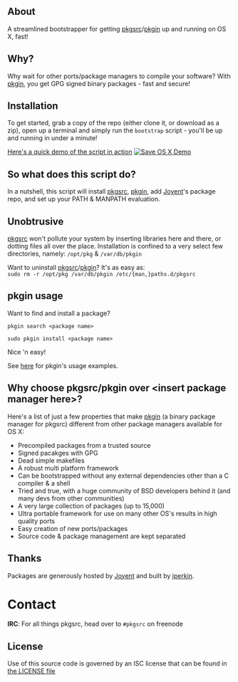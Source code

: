 About
-----
A streamlined bootstrapper for getting [pkgsrc](http://pkgsrc.net)/[pkgin](http://pkgin.net) up and running on OS X, fast!

Why?
----
Why wait for other ports/package managers to compile your software?
With [pkgin](http://pkgin.net), you get GPG signed binary packages - fast and secure!

Installation
------------
To get started, grab a copy of the repo (either clone it, or download as a zip), open up a terminal and simply run the `bootstrap` script - you'll be up and running in under a minute!

[Here's a quick demo of the script in action](https://youtu.be/oMWo3nouUsE)
[![Save OS X Demo](http://i.imgur.com/F06pnfl.png)](https://youtu.be/oMWo3nouUsE)

So what does this script do?
----------------------------
In a nutshell, this script will install [pkgsrc](http://pkgsrc.net), [pkgin](http://pkgin.net), add [Joyent](https://github.com/joyent)'s package repo, and set up your PATH & MANPATH evaluation.

Unobtrusive
-----------
[pkgsrc](http://pkgsrc.net) won't pollute your system by inserting libraries here and there, or dotting files all over the place.
Installation is confined to a very select few directories, namely: `/opt/pkg` & `/var/db/pkgin`

Want to uninstall [pkgsrc](http://pkgsrc.net)/[pkgin](http://pkgin.net)? It's as easy as:  
`sudo rm -r /opt/pkg /var/db/pkgin /etc/{man,}paths.d/pkgsrc`

pkgin usage
-----------
Want to find and install a package?

`pkgin search <package name>`

`sudo pkgin install <package name>`

Nice 'n easy!

See [here](http://pkgin.net/#examples) for pkgin's usage examples.

Why choose pkgsrc/pkgin over \<insert package manager here\>?
-----------------------------------------------------------------------------
Here's a list of just a few properties that make [pkgin](http://pkgin.net/) (a binary package manager for pkgsrc) different from other package managers available for OS X:
- Precompiled packages from a trusted source
- Signed pacakges with GPG
- Dead simple makefiles
- A robust multi platform framework
- Can be bootstrapped without any external dependencies other than a C compiler & a shell
- Tried and true, with a huge community of BSD developers behind it (and many devs from other communities)
- A very large collection of packages (up to 15,000)
- Ultra portable framework for use on many other OS's results in high quality ports
- Easy creation of new ports/packages
- Source code & package management are kept separated

Thanks
------
Packages are generously hosted by [Joyent](https://github.com/joyent) and built by [jperkin](https://github.com/jperkin).

Contact
=======
**IRC**: For all things pkgsrc, head over to `#pkgsrc` on freenode

License
-------
Use of this source code is governed by an ISC license that can be found in [the LICENSE file](LICENSE)

